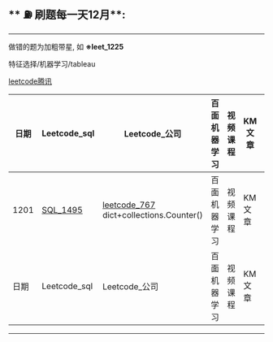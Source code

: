 ## ** ⛽️ 刷题每一天12月**:
---
做错的题为加粗带星, 如 **※leet_1225**

特征选择/机器学习/tableau

[leetcode腾讯](https://leetcode-cn.com/problemset/50/)


| 日期 | Leetcode_sql |Leetcode_公司| 百面机器学习 | 视频课程 | KM文章 | 简历投递 |今日最佳 |
|--- |---|---|---|---|---|---|---|
| 1201 | [SQL_1495](https://leetcode-cn.com/problems/friendly-movies-streamed-last-month/) |[leetcode_767](https://leetcode-cn.com/problems/reorganize-string/)<br>dict+collections.Counter()| 百面机器学习 | 视频课程 | KM文章 | 简历投递 |低秩分解 |
| 日期 | Leetcode_sql |Leetcode_公司| 百面机器学习 | 视频课程 | KM文章 | 简历投递 |今日最佳 |

---
